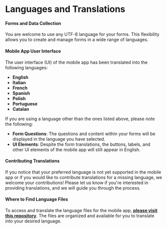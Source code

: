 # Languages and Translations

#### Forms and Data Collection

You are welcome to use any UTF-8 language for your forms. This flexibility allows you to create and manage forms in a wide range of languages.

#### Mobile App User Interface

The user interface (UI) of the mobile app has been translated into the following languages:

* **English**
* **Italian**
* **French**
* **Spanish**
* **Polish**
* **Portuguese**
* **Catalan**

If you are using a language other than the ones listed above, please note the following:

* **Form Questions**: The questions and content within your forms will be displayed in the language you have selected.
* **UI Elements**: Despite the form translations, the buttons, labels, and other UI elements of the mobile app will still appear in English.

#### Contributing Translations

If you notice that your preferred language is not yet supported in the mobile app or if you would like to contribute translations for a missing language, we welcome your contributions! Please let us know if you're interested in providing translations, and we will guide you through the process.

#### Where to Find Language Files

To access and translate the language files for the mobile app, [**please visit this repository**](https://github.com/epicollect5/epicollect5-language-files). The files are organized and available for you to translate into your desired language.

